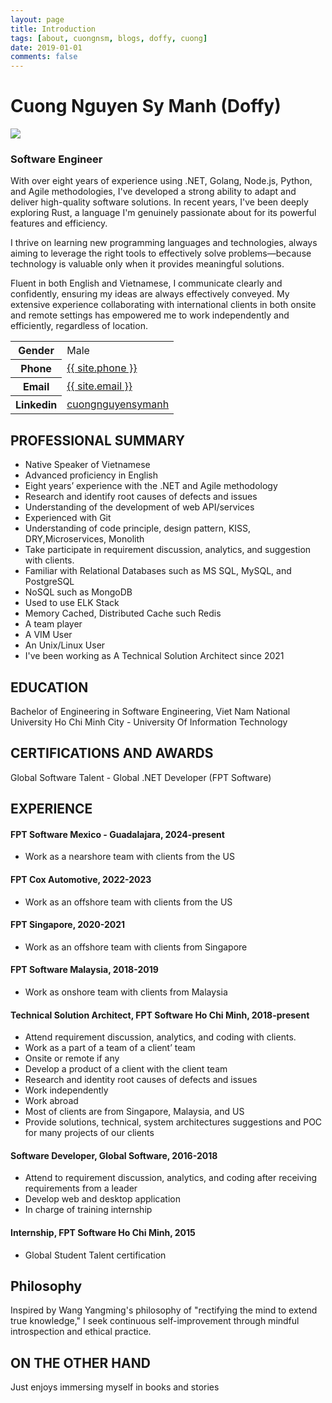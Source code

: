 ```yaml
---
layout: page
title: Introduction
tags: [about, cuongnsm, blogs, doffy, cuong]
date: 2019-01-01
comments: false
---
```


# Cuong Nguyen Sy Manh (Doffy)

<img src="{{ site.profile.avatar }}" class="img zoombtn animated rotateIn" id="myavatar">

### Software Engineer

With over eight years of experience using .NET, Golang, Node.js, Python, and Agile methodologies, I've developed a strong ability to adapt and deliver high-quality software solutions. In recent years, I've been deeply exploring Rust, a language I'm genuinely passionate about for its powerful features and efficiency.

I thrive on learning new programming languages and technologies, always aiming to leverage the right tools to effectively solve problems—because technology is valuable only when it provides meaningful solutions.

Fluent in both English and Vietnamese, I communicate clearly and confidently, ensuring my ideas are always effectively conveyed. My extensive experience collaborating with international clients in both onsite and remote settings has empowered me to work independently and efficiently, regardless of location.

<table>
    <tr>
        <th>Gender</th> <td>	Male </td> 
    </tr>
    <tr>
        <th>Phone</th><td><a href="tel:{{site.phone}}">{{ site.phone }}</a></td>
    </tr>
    <tr>
        <th>Email</th><td><a href="mailto: {{ site.email}}">{{ site.email }}</a></td>
    </tr>
    <tr>
        <th>Linkedin</th><td><a  href="http://linkedin.com/in/{{ site.linkedin }}" target="_blank">cuongnguyensymanh</a></td>
    </tr>
</table>

## PROFESSIONAL SUMMARY

<ul>
    <li>	Native Speaker of Vietnamese</li>
    <li>	Advanced proficiency in English</li>
    <li>	Eight years’ experience with the .NET and Agile methodology</li>
    <li>	Research and identify root causes of defects and issues</li>
    <li>	Understanding of the development of web API/services</li>
    <li>	Experienced with Git</li>
    <li>	Understanding of code principle, design pattern, KISS, DRY,Microservices, Monolith</li>
    <li>	Take participate in requirement discussion, analytics, and suggestion with clients.</li>
    <li>	Familiar with Relational Databases such as MS SQL, MySQL, and PostgreSQL </li>
    <li>    NoSQL such as MongoDB</li>
    <li>    Used to use ELK Stack </li>
    <li>    Memory Cached, Distributed Cache such Redis</li>
    <li>    A team player </li>
    <li>    A VIM User </li>
    <li>    An Unix/Linux User </li>
    <li>    I've been working as A Technical Solution Architect since 2021 </li>
</ul>

## EDUCATION

Bachelor of Engineering in Software Engineering, Viet Nam National University Ho Chi Minh City - University Of Information Technology

## CERTIFICATIONS AND AWARDS

Global Software Talent - Global .NET Developer (FPT Software)

## EXPERIENCE

#### FPT Software Mexico - Guadalajara, 2024-present

- Work as a nearshore team with clients from the US

#### FPT Cox Automotive, 2022-2023

- Work as an offshore team with clients from the US

#### FPT Singapore, 2020-2021

- Work as an offshore team with clients from Singapore

#### FPT Software Malaysia, 2018-2019

- Work as onshore team with clients from Malaysia

#### Technical Solution Architect, FPT Software Ho Chi Minh, 2018-present

-   Attend requirement discussion, analytics, and coding with clients.
-   Work as a part of a team of a client’ team
-   Onsite or remote if any
-   Develop a product of a client with the client team
-   Research and identity root causes of defects and issues
-   Work independently
-   Work abroad
-   Most of clients are from Singapore, Malaysia, and US
-   Provide solutions, technical, system architectures suggestions and POC for many projects of our
    clients

#### Software Developer, Global Software, 2016-2018

-   Attend to requirement discussion, analytics, and coding after receiving requirements from a leader
-   Develop web and desktop application
-   In charge of training internship

#### Internship, FPT Software Ho Chi Minh, 2015

-   Global Student Talent certification

## Philosophy
Inspired by Wang Yangming's philosophy of "rectifying the mind to extend true knowledge," I seek continuous self-improvement through mindful introspection and ethical practice.
## ON THE OTHER HAND
Just enjoys immersing myself in books and stories
<br>
